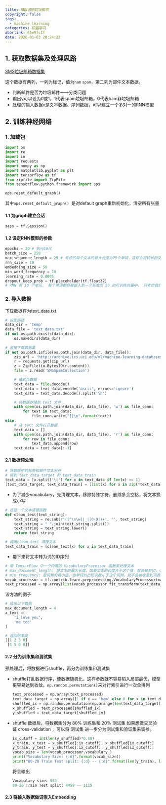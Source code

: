 ```yaml
---
title: RNN识别垃圾邮件
copyright: false
tags:
  - machine learning
categories: 机器学习
abbrlink: 65e9fc1f
date: 2020-01-03 20:24:22
---
```


<!-- toc -->

## 1. 获取数据集及处理思路

[SMS垃圾邮箱数据集](https://www.kaggle.com/uciml/sms-spam-collection-dataset)

这个数据有两列，一列为标记，值为`ham` `spam`，第二列为邮件文本数据。

- 判断邮件是否为垃圾邮件——分类问题
- 输出y可以设为0或1，1代表spam垃圾邮箱，0代表ham非垃圾邮箱
- 处理的输入数据x是文本数据、序列数据，可以建立一个多对一的RNN模型



## 2. 训练神经网络

### 1. 加载包

```python
import os
import re
import io
import requests
import numpy as np
import matplotlib.pyplot as plt
import tensorflow as tf
from zipfile import ZipFile
from tensorflow.python.framework import ops

ops.reset_default_graph() 
```

其中`ops.reset_default_graph() `是对default graph重新初始化，清空所有张量

#### 1.1 为graph建立会话

```python
sess = tf.Session()
```

#### 1.2 设定RNN模型的参数

```python
epochs = 30 # 执行30代
batch_size = 250 
max_sequence_length = 25 # 考虑的每个文本的最大长度为25个单词，这样会将较长的文本剪切为25个，不足的用零填充
rnn_size = 10
embedding_size = 50
min_word_frequency = 10
learning_rate = 0.0005
dropout_keep_prob = tf.placeholder(tf.float32)
# RNN 有 10 个单元， 每个单词都将被嵌入到一个长度为 50 的可训练向量中， 只考虑我们的 vocabulary 中出现 10 次以上的单词， 学习率设置为 0.0005 dropout 先由一个占位符定义，我们可以在训练时将其设置为 0.5， 或在评估时设置为 1.0
```

### 2. 导入数据

下载数据存为text_data.txt

```python
# 设定路径
data_dir = 'temp'
data_file = 'text_data.txt'
if not os.path.exists(data_dir):
    os.makedirs(data_dir)
    
# 直接下载数据集
if not os.path.isfile(os.path.join(data_dir, data_file)):
    zip_url = 'http://archive.ics.uci.edu/ml/machine-learning-databases/00228/smsspamcollection.zip'
    r = requests.get(zip_url)
    z = ZipFile(io.BytesIO(r.content))
    file = z.read('SMSSpamCollection')

    # 格式化数据
    text_data = file.decode()
    text_data = text_data.encode('ascii', errors='ignore')
    text_data = text_data.decode().split('\n')

    # 将数据存储到 text 文件
    with open(os.path.join(data_dir, data_file), 'w') as file_conn:
        for text in text_data:
            file_conn.write("{}\n".format(text))
else:
    # 从 text 文件打开数据
    text_data = []
    with open(os.path.join(data_dir, data_file), 'r') as file_conn:
        for row in file_conn:
            text_data.append(row)
    text_data = text_data[:-1]
```

#### 2.1 数据预处理

```python
# 将数据中的标签和邮件文本分开
# 得到 text_data_target 和 text_data_train
text_data = [x.split('\t') for x in text_data if len(x) >= 1]
[text_data_target, text_data_train] = [list(x) for x in zip(*text_data)]
```

- 为了减少vocabulary，先清理文本，移除特殊字符，删除多余空格，将文本换成小写

```python
# 这是一个文本清理函数
def clean_text(text_string):
    text_string = re.sub(r'([^\s\w]|_|[0-9])+', '', text_string)
    text_string = " ".join(text_string.split())
    text_string = text_string.lower()
    return text_string

# 调用clean_text 清理文本
text_data_train = [clean_text(x) for x in text_data_train]
```

- 接下来将文本转为词的ID序列

```python
# 用 TensorFlow 中一个内置的 VocabularyProcessor 函数来处理文本
# max_document_length: 是文本的最大长度。如果文本的长度大于这个值，就会被剪切，小于这个值的地方用 0 填充。 
# min_frequency: 是词频的最小值。当单词的出现次数小于这个词频，就不会被收录到词表中。
vocab_processor = tf.contrib.learn.preprocessing.VocabularyProcessor(max_sequence_length, min_frequency=min_word_frequency)
text_processed = np.array(list(vocab_processor.fit_transform(text_data_train)))
```

该方法的例子

```python
# 给出以下数据
max_document_length = 4
x_text =[
    'i love you',
    'me too'
]

# 返回结果是
[[1 2 3 0]
 [4 5 0 0]]
```

#### 2.2 分为训练集和测试集

预处理后，将数据进行shuffle，再分为训练集和测试集

- shuffle打乱数据行序，使数据随机化。这样参数就不容易陷入局部最优，模型更容易达到收敛，`np.random.permutation()`来对行索引进行一次全排列

  ```python
  text_processed = np.array(text_processed)
  text_data_target = np.array([1 if x == 'ham' else 0 for x in text_data_target])
  shuffled_ix = np.random.permutation(np.arange(len(text_data_target)))
  x_shuffled = text_processed[shuffled_ix]
  y_shuffled = text_data_target[shuffled_ix]
  ```

- shuffle 数据后，将数据集分为 80% 训练集和 20% 测试集 如果想做交叉验证 cross-validation ，可以将 测试集 进一步分为测试集和验证集来调参。

  ```python
  ix_cutoff = int(len(y_shuffled)*0.80)
  x_train, x_test = x_shuffled[:ix_cutoff], x_shuffled[ix_cutoff:]
  y_train, y_test = y_shuffled[:ix_cutoff], y_shuffled[ix_cutoff:]
  vocab_size = len(vocab_processor.vocabulary_)
  print("Vocabulary Size: {:d}".format(vocab_size))
  print("80-20 Train Test split: {:d} -- {:d}".format(len(y_train), len(y_test)))
  ```

  将会输出

  ```python
  Vocabulary size: 933
  80-20 Train Test split: 4459 -- 1115
  ```

#### 2.3 将输入数据做词嵌入Embedding



